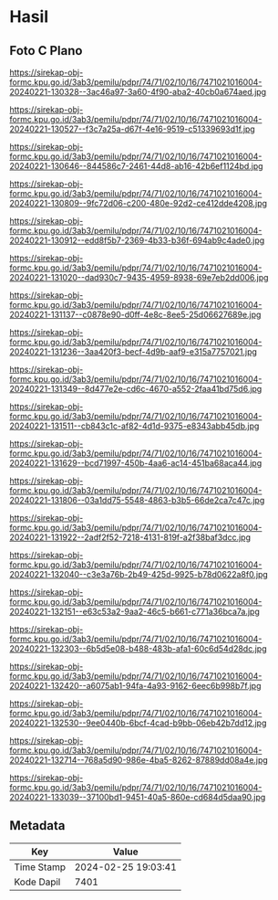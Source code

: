 # Hasil

## Foto C Plano

https://sirekap-obj-formc.kpu.go.id/3ab3/pemilu/pdpr/74/71/02/10/16/7471021016004-20240221-130328--3ac46a97-3a60-4f90-aba2-40cb0a674aed.jpg

https://sirekap-obj-formc.kpu.go.id/3ab3/pemilu/pdpr/74/71/02/10/16/7471021016004-20240221-130527--f3c7a25a-d67f-4e16-9519-c51339693d1f.jpg

https://sirekap-obj-formc.kpu.go.id/3ab3/pemilu/pdpr/74/71/02/10/16/7471021016004-20240221-130646--844586c7-2461-44d8-ab16-42b6ef1124bd.jpg

https://sirekap-obj-formc.kpu.go.id/3ab3/pemilu/pdpr/74/71/02/10/16/7471021016004-20240221-130809--9fc72d06-c200-480e-92d2-ce412dde4208.jpg

https://sirekap-obj-formc.kpu.go.id/3ab3/pemilu/pdpr/74/71/02/10/16/7471021016004-20240221-130912--edd8f5b7-2369-4b33-b36f-694ab9c4ade0.jpg

https://sirekap-obj-formc.kpu.go.id/3ab3/pemilu/pdpr/74/71/02/10/16/7471021016004-20240221-131020--dad930c7-9435-4959-8938-69e7eb2dd006.jpg

https://sirekap-obj-formc.kpu.go.id/3ab3/pemilu/pdpr/74/71/02/10/16/7471021016004-20240221-131137--c0878e90-d0ff-4e8c-8ee5-25d06627689e.jpg

https://sirekap-obj-formc.kpu.go.id/3ab3/pemilu/pdpr/74/71/02/10/16/7471021016004-20240221-131236--3aa420f3-becf-4d9b-aaf9-e315a7757021.jpg

https://sirekap-obj-formc.kpu.go.id/3ab3/pemilu/pdpr/74/71/02/10/16/7471021016004-20240221-131349--8d477e2e-cd6c-4670-a552-2faa41bd75d6.jpg

https://sirekap-obj-formc.kpu.go.id/3ab3/pemilu/pdpr/74/71/02/10/16/7471021016004-20240221-131511--cb843c1c-af82-4d1d-9375-e8343abb45db.jpg

https://sirekap-obj-formc.kpu.go.id/3ab3/pemilu/pdpr/74/71/02/10/16/7471021016004-20240221-131629--bcd71997-450b-4aa6-ac14-451ba68aca44.jpg

https://sirekap-obj-formc.kpu.go.id/3ab3/pemilu/pdpr/74/71/02/10/16/7471021016004-20240221-131806--03a1dd75-5548-4863-b3b5-66de2ca7c47c.jpg

https://sirekap-obj-formc.kpu.go.id/3ab3/pemilu/pdpr/74/71/02/10/16/7471021016004-20240221-131922--2adf2f52-7218-4131-819f-a2f38baf3dcc.jpg

https://sirekap-obj-formc.kpu.go.id/3ab3/pemilu/pdpr/74/71/02/10/16/7471021016004-20240221-132040--c3e3a76b-2b49-425d-9925-b78d0622a8f0.jpg

https://sirekap-obj-formc.kpu.go.id/3ab3/pemilu/pdpr/74/71/02/10/16/7471021016004-20240221-132151--e63c53a2-9aa2-46c5-b661-c771a36bca7a.jpg

https://sirekap-obj-formc.kpu.go.id/3ab3/pemilu/pdpr/74/71/02/10/16/7471021016004-20240221-132303--6b5d5e08-b488-483b-afa1-60c6d54d28dc.jpg

https://sirekap-obj-formc.kpu.go.id/3ab3/pemilu/pdpr/74/71/02/10/16/7471021016004-20240221-132420--a6075ab1-94fa-4a93-9162-6eec6b998b7f.jpg

https://sirekap-obj-formc.kpu.go.id/3ab3/pemilu/pdpr/74/71/02/10/16/7471021016004-20240221-132530--9ee0440b-6bcf-4cad-b9bb-06eb42b7dd12.jpg

https://sirekap-obj-formc.kpu.go.id/3ab3/pemilu/pdpr/74/71/02/10/16/7471021016004-20240221-132714--768a5d90-986e-4ba5-8262-87889dd08a4e.jpg

https://sirekap-obj-formc.kpu.go.id/3ab3/pemilu/pdpr/74/71/02/10/16/7471021016004-20240221-133039--37100bd1-9451-40a5-860e-cd684d5daa90.jpg


## Metadata

| Key        | Value               |
| ---------- | ------------------- |
| Time Stamp | 2024-02-25 19:03:41 |
| Kode Dapil | 7401                |



